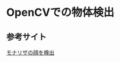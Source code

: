 # OpenCVでの物体検出

## 参考サイト

[モナリザの顔を検出](https://weblabo.oscasierra.net/python/opencv-object-detection-tutorial-1.html)